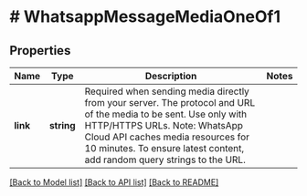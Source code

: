# # WhatsappMessageMediaOneOf1

## Properties

Name | Type | Description | Notes
------------ | ------------- | ------------- | -------------
**link** | **string** | Required when sending media directly from your server.  The protocol and URL of the media to be sent. Use only with HTTP/HTTPS URLs. Note: WhatsApp Cloud API caches media resources for 10 minutes. To ensure latest content, add random query strings to the URL. |

[[Back to Model list]](../../README.md#models) [[Back to API list]](../../README.md#endpoints) [[Back to README]](../../README.md)
